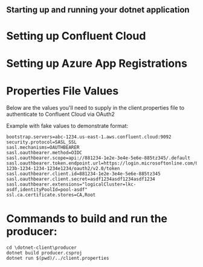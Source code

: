 ## Starting up and running your dotnet application

# Setting up Confluent Cloud

# Setting up Azure App Registrations

# Properties File Values

Below are the values you'll need to supply in the client.properties file to authenticate to Confluent Cloud via OAuth2 



Example with fake values to demonstrate format:

    bootstrap.servers=abc-1234.us-east-1.aws.confluent.cloud:9092
    security.protocol=SASL_SSL
    sasl.mechanisms=OAUTHBEARER
    sasl.oauthbearer.method=OIDC
    sasl.oauthbearer.scope=api://881234-1e2e-3e4e-5e6e-885tz345/.default
    sasl.oauthbearer.token.endpoint.url=https://login.microsoftonline.com/012345b-123b-1234-1234-1234e1234/oauth2/v2.0/token
    sasl.oauthbearer.client.id=881234-1e2e-3e4e-5e6e-885tz345
    sasl.oauthbearer.client.secret=asdf1234asdf1234asdf1234
    sasl.oauthbearer.extensions="logicalCluster=lkc-asdf,identityPoolId=pool-asdf"
    ssl.ca.certificate.stores=CA,Root

# Commands to build and run the producer:

    cd \dotnet-client\producer
    dotnet build producer.csproj
    dotnet run $(pwd)/../client.properties                                                         